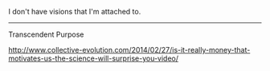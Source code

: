 I don't have visions that I'm attached to.

---

Transcendent Purpose

<a href="http://www.collective-evolution.com/2014/02/27/is-it-really-money-that-motivates-us-the-science-will-surprise-you-video/" target="_blank">http://www.collective-evolution.com/2014/02/27/is-it-really-money-that-motivates-us-the-science-will-surprise-you-video/</a>
